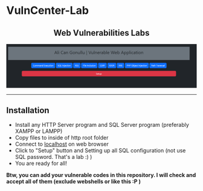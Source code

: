 # VulnCenter-Lab
<center><h2>Web Vulnerabilities Labs</h2></center>

<img src="img/img.png" alt="VulnCenter Lab GUI">
<hr></hr>
<h2>Installation</h2>
<ul>
<li>Install any HTTP Server program and SQL Server program (preferably XAMPP or LAMPP)</li>
<li>Copy files to inside of http root folder</li>
<li>Connect to <a href="http://localhost">localhost</a> on web browser</li>
<li>Click to "Setup" button and Setting up all SQL configuration (not use SQL password. That's a lab :) )</li>
<li>You are ready for all!</li>
</ul>
<b>Btw, you can add your vulnerable codes in this repository. I will check and accept all of them (exclude webshells or like this :P )</b>

